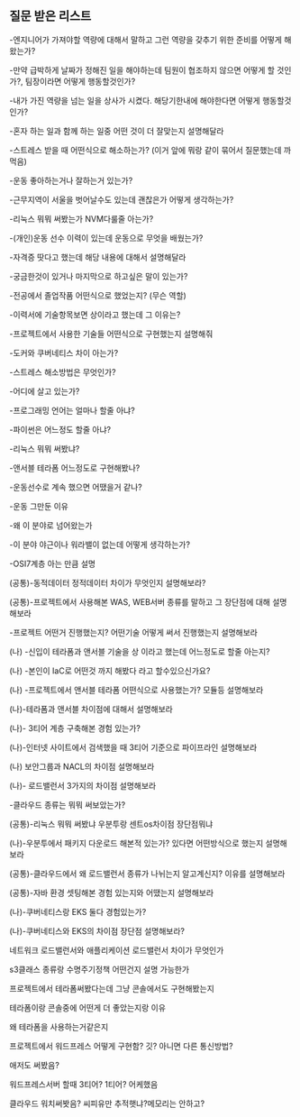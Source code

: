 ## 질문 받은 리스트
-엔지니어가 가져야할 역량에 대해서 말하고 그런 역량을 갖추기 위한 준비를 어떻게 해왔는가?

-만약 급박하게 날짜가 정해진 일을 해야하는데 팀원이 협조하지 않으면 어떻게 할 것인가?, 팀장이라면 어떻게 행동할것인가?

-내가 가진 역량을 넘는 일을 상사가 시켰다. 해당기한내에 해야한다면 어떻게 행동할것인가?

-혼자 하는 일과 함께 하는 일중 어떤 것이 더 잘맞는지 설명해달라

-스트레스 받을 때 어떤식으로 해소하는가? (이거 앞에 뭐랑 같이 묶어서 질문했는데 까먹음)

-운동 좋아하는거나 잘하는거 있는가?

-근무지역이 서울을 벗어날수도 있는데 괜찮은가 어떻게 생각하는가?

-리눅스 뭐뭐 써봤는가 NVM다룰줄 아는가?

-(개인)운동 선수 이력이 있는데 운동으로 무엇을 배웠는가?

-자격증 땃다고 했는데 해당 내용에 대해서 설명해달라

-궁금한것이 있거나 마지막으로 하고싶은 말이 있는가?

-전공에서 졸업작품 어떤식으로 했었는지? (무슨 역할)

-이력서에 기술항목보면 상이라고 했는데 그 이유는?

-프로젝트에서 사용한 기술들 어떤식으로 구현했는지 설명해줘

-도커와 쿠버네티스 차이 아는가?

-스트레스 해소방법은 무엇인가?

-어디에 살고 있는가?

-프로그래밍 언어는 얼마나 할줄 아냐?

-파이썬은 어느정도 할줄 아냐?

-리눅스 뭐뭐 써봤냐?

-앤서블 테라폼 어느정도로 구현해봤나?

-운동선수로 계속 했으면 어땠을거 같나?

-운동 그만둔 이유

-왜 이 분야로 넘어왔는가

-이 분야 야근이나 워라밸이 없는데 어떻게 생각하는가?

-OSI7계층 아는 만큼 설명

(공통)-동적데이터 정적데이터 차이가 무엇인지 설명해보라?

(공통)-프로젝트에서 사용해본 WAS, WEB서버 종류를 말하고 그 장단점에 대해 설명해보라

-프로젝트 어떤거 진행했는지? 어떤기술 어떻게 써서 진행했는지 설명해보라

(나) -신입이 테라폼과 앤서블 기술을 상 이라고 했는데 어느정도로 할줄 아는지?

(나) -본인이 IaC로 어떤것 까지 해봤다 라고 할수있으신가요?

(나) -프로젝트에서 앤서블 테라폼 어떤식으로 사용했는가? 모듈등 설명해보라

(나)-테라폼과 앤서블 차이점에 대해서 설명해보라

(나)- 3티어 계층 구축해본 경험 있는가?

(나)-인터넷 사이트에서 검색했을 때 3티어 기준으로 파이프라인 설명해보라

(나) 보안그룹과 NACL의 차이점 설명해보라

(나)- 로드밸런서 3가지의 차이점 설명해보라

-클라우드 종류는 뭐뭐 써보았는가?

(공통)-리눅스 뭐뭐 써봤냐 우분투랑 센트os차이점 장단점뭐냐

(나)-우분투에서 패키지 다운로드 해본적 있는가? 있다면 어떤방식으로 했는지 설명해보라

(공통)-클라우드에서 왜 로드밸런서 종류가 나뉘는지 알고계신지? 이유를 설명해보라

(공통)-자바 환경 셋팅해본 경험 있는지와 어땠는지 설명해보라

(나)-쿠버네티스랑 EKS 둘다 경험있는가?

(나)-쿠버네티스와 EKS의 차이점 장단점 설명해보라?

네트워크 로드밸런서와 애플리케이션 로드밸런서 차이가 무엇인가

s3클래스 종류랑 수명주기정책 어떤건지 설명 가능한가

프로젝트에서 테라폼써봤다는데 그냥 콘솔에서도 구현해봤는지

테라폼이랑 콘솔중에 어떤게 더 좋았는지랑 이유

왜 테라폼을 사용하는거같은지

프로젝트에서 워드프레스 어떻게 구현함? 깃? 아니면 다른 통신방법?

애저도 써봤음?

워드프레스서버 할때 3티어? 1티어? 어케했음

클라우드 워치써봣음? 씨피유만 추적햇냐?메모리는 안하고?

